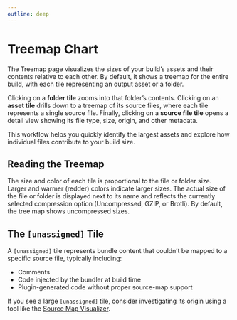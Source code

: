 ```yaml
---
outline: deep
---
```


# Treemap Chart

The Treemap page visualizes the sizes of your build’s assets and their contents relative to each other. By default, it shows a treemap for the entire build, with each tile representing an output asset or a folder.

<CustomImage
  src="/treemap.jpg"
  alt="Treemap chart for a folder containing multiple folders and files from the Sonda project itself"
  caption="Treemap chart for the main JavaScript bundle of Sonda"
/>

Clicking on a **folder tile** zooms into that folder’s contents. Clicking on an **asset tile** drills down to a treemap of its source files, where each tile represents a single source file. Finally, clicking on a **source file tile** opens a detail view showing its file type, size, origin, and other metadata.

This workflow helps you quickly identify the largest assets and explore how individual files contribute to your build size.

## Reading the Treemap

The size and color of each tile is proportional to the file or folder size. Larger and warmer (redder) colors indicate larger sizes. The actual size of the file or folder is displayed next to its name and reflects the currently selected compression option (Uncompressed, GZIP, or Brotli). By default, the tree map shows uncompressed sizes.

<CustomImage
  src="/sizes-switcher.jpg"
  alt="Dropdown menu offering Uncompressed, GZIP, and Brotli options"
  caption="Compression selector (available only if extra compression settings are enabled)"
/>

## The `[unassigned]` Tile

A `[unassigned]` tile represents bundle content that couldn’t be mapped to a specific source file, typically including:

- Comments
- Code injected by the bundler at build time  
- Plugin-generated code without proper source-map support  

If you see a large `[unassigned]` tile, consider investigating its origin using a tool like the [Source Map Visualizer](https://evanw.github.io/source-map-visualization/).
